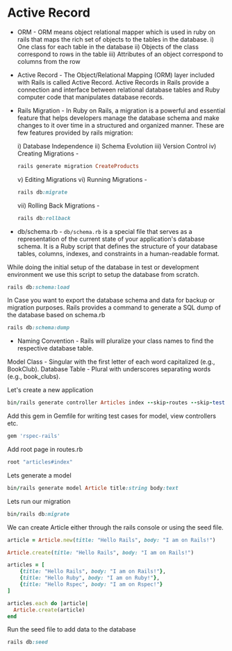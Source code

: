 # Active Record 

* ORM - ORM means object relational mapper which is used in ruby on rails that maps the rich set of objects to the tables in the database.
  i) One class for each table in the database
  ii) Objects of the class correspond to rows in the table
  iii) Attributes of an object correspond to columns from the row
 
 * Active Record - The Object/Relational Mapping (ORM) layer included with Rails is called Active Record. Active Records in Rails provide a connection and interface between relational database tables and Ruby computer code that manipulates database records.

 * Rails Migration - In Ruby on Rails, a migration is a powerful and essential feature that helps developers manage the database schema and make changes to it over time in a structured and organized manner. 
   These are few features provided by rails migration:
    
   i) Database Independence
   ii) Schema Evolution
   iii) Version Control
   iv) Creating Migrations - 
    ```ruby
    rails generate migration CreateProducts
    ```
   v) Editing Migrations
   vi) Running Migrations - 
   ```ruby
   rails db:migrate
   ```
   vii) Rolling Back Migrations -
   ```ruby
   rails db:rollback
   ```
* db/schema.rb - `db/schema.rb` is a special file that serves as a representation of the current state of your application's database schema. It is a Ruby script that defines the structure of your database tables, columns, indexes, and constraints in a human-readable format. 

While doing the initial setup of the database in test or development environment we use this script to setup the database from scratch. 

```ruby
rails db:schema:load
```

In Case you want to export the database schema and data for backup or migration purposes. Rails provides a command to generate a SQL dump of the database based on schema.rb

```ruby
rails db:schema:dump
```

* Naming Convention - Rails will pluralize your class names to find the respective database table. 

Model Class - Singular with the first letter of each word capitalized (e.g., BookClub).
Database Table - Plural with underscores separating words (e.g., book_clubs).

Let's create a new application
```ruby
bin/rails generate controller Articles index --skip-routes --skip-test --skip-system-test
```

Add this gem in Gemfile for writing test cases for model, view controllers etc.
```ruby
gem 'rspec-rails'
```

Add root page in routes.rb
```ruby
root "articles#index"
```

Lets generate a model
```ruby
bin/rails generate model Article title:string body:text
```
Lets run our migration
```ruby
bin/rails db:migrate
``` 

We can create Article either through the rails console or using the seed file.
```ruby 
article = Article.new(title: "Hello Rails", body: "I am on Rails!")
```

```ruby
Article.create(title: "Hello Rails", body: "I am on Rails!")

articles = [
    {title: "Hello Rails", body: "I am on Rails!"},
    {title: "Hello Ruby", body: "I am on Ruby!"},
    {title: "Hello Rspec", body: "I am on Rspec!"}
]

articles.each do |article|
  Article.create(article)
end
```

Run the seed file to add data to the database
```ruby
rails db:seed
```

